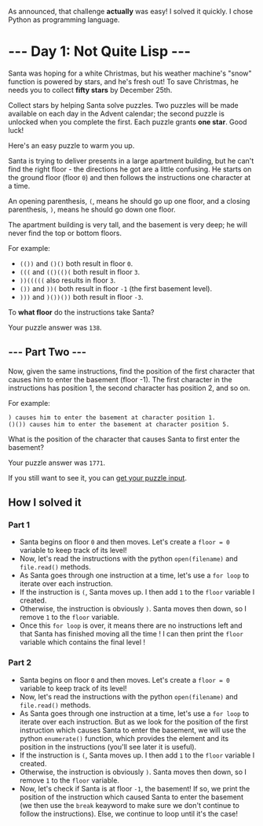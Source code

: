 As announced, that challenge **actually** was easy! I solved it quickly. I chose Python as programming language.

# --- Day 1: Not Quite Lisp ---
Santa was hoping for a white Christmas, but his weather machine's "snow" function is powered by stars, and he's fresh out! To save Christmas, he needs you to collect **fifty stars** by December 25th.

Collect stars by helping Santa solve puzzles. Two puzzles will be made available on each day in the Advent calendar; the second puzzle is unlocked when you complete the first. Each puzzle grants **one star**. Good luck!

Here's an easy puzzle to warm you up.

Santa is trying to deliver presents in a large apartment building, but he can't find the right floor - the directions he got are a little confusing. He starts on the ground floor (floor  `0`) and then follows the instructions one character at a time.

An opening parenthesis, `(`, means he should go up one floor, and a closing parenthesis, `)`, means he should go down one floor.

The apartment building is very tall, and the basement is very deep; he will never find the top or bottom floors.

For example:

- `(())` and `()()` both result in floor `0`.
- `(((` and `(()(()(` both result in floor `3`.
- `))(((((` also results in floor `3`.
- `())` and `))(` both result in floor `-1` (the first basement level).
- `)))` and `)())())` both result in floor `-3`.

To **what floor** do the instructions take Santa?

Your puzzle answer was `138`.

## --- Part Two ---
Now, given the same instructions, find the position of the first character that causes him to enter the basement (floor -1). The first character in the instructions has position 1, the second character has position 2, and so on.

For example:

    ) causes him to enter the basement at character position 1.
    ()()) causes him to enter the basement at character position 5.

What is the position of the character that causes Santa to first enter the basement?

Your puzzle answer was `1771`.

If you still want to see it, you can [get your puzzle input](https://github.com/PetitPotiron/advent-of-code-2015/blob/main/src/day-1/input.txt).

## How I solved it
### Part 1
* Santa begins on floor `0` and then moves. Let's create a `floor = 0` variable to keep track of its level!
* Now, let's read the instructions with the python `open(filename)` and `file.read()` methods.
* As Santa goes through one instruction at a time, let's use a `for loop` to iterate over each instruction.
* If the instruction is `(`, Santa moves up. I then add `1` to the `floor` variable I created.
* Otherwise, the instruction is obviously `)`. Santa moves then down, so I remove `1` to the `floor` variable.
* Once this `for loop` is over, it means there are no instructions left and that Santa has finished moving all the time ! I can then print the `floor` variable which contains the final level !
### Part 2
* Santa begins on floor `0` and then moves. Let's create a `floor = 0` variable to keep track of its level!
* Now, let's read the instructions with the python `open(filename)` and `file.read()` methods.
* As Santa goes through one instruction at a time, let's use a `for loop` to iterate over each instruction. But as we look for the position of the first instruction which causes Santa to enter the basement, we will use the python `enumerate()` function, which provides the element and its position in the instructions (you'll see later it is useful).
* If the instruction is `(`, Santa moves up. I then add `1` to the `floor` variable I created.
* Otherwise, the instruction is obviously `)`. Santa moves then down, so I remove `1` to the `floor` variable.
* Now, let's check if Santa is at floor `-1`, the basement! If so, we print the position of the instruction which caused Santa to enter the basement (we then use the `break` keayword to make sure we don't continue to follow the instructions). Else, we continue to loop until it's the case!
